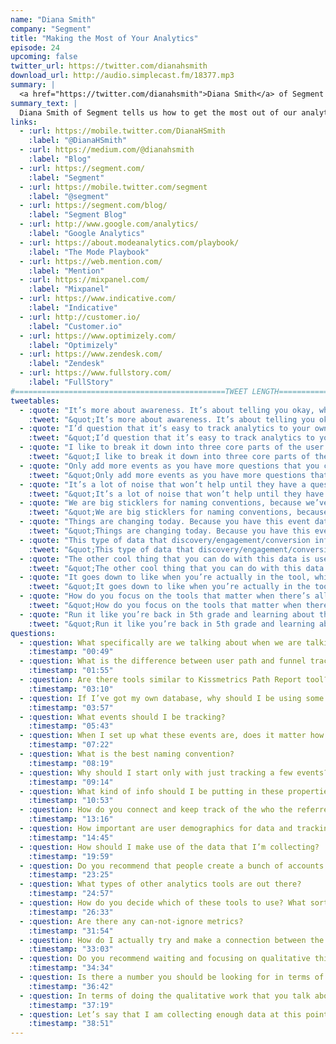 ```yaml
---
name: "Diana Smith"
company: "Segment"
title: "Making the Most of Your Analytics"
episode: 24
upcoming: false
twitter_url: https://twitter.com/dianahsmith
download_url: http://audio.simplecast.fm/18377.mp3
summary: |
  <a href="https://twitter.com/dianahsmith">Diana Smith</a> of Segment tells us how to get the most out of our analytics tools. In the pursuit of trying to be data-driven, we have been conditioned to track everything. Diana tells us why this can be dangerous if we want to draw useful insights from our data.
summary_text: |
  Diana Smith of Segment tells us how to get the most out of our analytics tools. In the pursuit of trying to be data-driven, we have been conditioned to track everything. Diana tells us why this can be dangerous if we want to draw actionable insights from our data.
links:
  - :url: https://mobile.twitter.com/DianaHSmith 
    :label: "@DianaHSmith"
  - :url: https://medium.com/@dianahsmith
    :label: "Blog"
  - :url: https://segment.com/
    :label: "Segment"
  - :url: https://mobile.twitter.com/segment
    :label: "@segment"
  - :url: https://segment.com/blog/
    :label: "Segment Blog"
  - :url: http://www.google.com/analytics/
    :label: "Google Analytics"
  - :url: https://about.modeanalytics.com/playbook/
    :label: "The Mode Playbook"
  - :url: https://web.mention.com/
    :label: "Mention"
  - :url: https://mixpanel.com/
    :label: "Mixpanel"
  - :url: https://www.indicative.com/
    :label: "Indicative"
  - :url: http://customer.io/
    :label: "Customer.io"
  - :url: https://www.optimizely.com/ 
    :label: "Optimizely"
  - :url: https://www.zendesk.com/
    :label: "Zendesk"
  - :url: https://www.fullstory.com/
    :label: "FullStory"
#===============================================TWEET LENGTH================================================================================|
tweetables:
  - :quote: "It’s more about awareness. It’s about telling you okay, what’s currently going on with my customers."
    :tweet: "&quot;It’s more about awareness. It’s about telling you okay, what’s currently going on with my customers.&quot; @DianaHSmith"
  - :quote: "I’d question that it’s easy to track analytics to your own database."
    :tweet: "&quot;I’d question that it’s easy to track analytics to your own database.&quot; @DianaHSmith"
  - :quote: "I like to break it down into three core parts of the user experience that are important to track."
    :tweet: "&quot;I like to break it down into three core parts of the user experience that are important to track.&quot; @DianaHSmith"
  - :quote: "Only add more events as you have more questions that you can’t answer."
    :tweet: "&quot;Only add more events as you have more questions that you can’t answer.&quot; @DianaHSmith"
  - :quote: "It’s a lot of noise that won’t help until they have a question that it's is actually useful for."
    :tweet: "&quot;It’s a lot of noise that won’t help until they have a question that it's is actually useful for.&quot; @DianaHSmith"
  - :quote: "We are big sticklers for naming conventions, because we’ve seen what happens if you’re not strict."
    :tweet: "&quot;We are big sticklers for naming conventions, because we’ve seen what happens if you’re not strict.&quot; @DianaHSmith"
  - :quote: "Things are changing today. Because you have this event data, it’s easy to make more targeted campaigns."
    :tweet: "&quot;Things are changing today. Because you have this event data, it’s easy to make more targeted campaigns.&quot; @DianaHSmith"
  - :quote: "This type of data that discovery/engagement/conversion information is super useful in a lot of tools."
    :tweet: "&quot;This type of data that discovery/engagement/conversion information is super useful in a lot of tools.&quot; @DianaHSmith"  
  - :quote: "The other cool thing that you can do with this data is use it in e-mail tools."
    :tweet: "&quot;The other cool thing that you can do with this data is use it in e-mail tools.&quot; @DianaHSmith"
  - :quote: "It goes down to like when you’re actually in the tool, which one do you find to be more useful."
    :tweet: "&quot;It goes down to like when you’re actually in the tool, which one do you find to be more useful.&quot; @DianaHSmith"
  - :quote: "How do you focus on the tools that matter when there’s all of this choice?"
    :tweet: "&quot;How do you focus on the tools that matter when there’s all of this choice?&quot; @DianaHSmith"
  - :quote: "Run it like you’re back in 5th grade and learning about the scientific method."
    :tweet: "&quot;Run it like you’re back in 5th grade and learning about the scientific method.&quot; @DianaHSmith"               
questions:
  - :question: What specifically are we talking about when we are talking about analytics in this context?
    :timestamp: "00:49"
  - :question: What is the difference between user path and funnel tracking?
    :timestamp: "01:55"
  - :question: Are there tools similar to Kissmetrics Path Report tool? 
    :timestamp: "03:10"
  - :question: If I’ve got my own database, why should I be using some sort of other analytics tool when I could just easily track events that happen on my database as it is? 
    :timestamp: "03:57"
  - :question: What events should I be tracking? 
    :timestamp: "05:43"
  - :question: When I set up what these events are, does it matter how I name them? 
    :timestamp: "07:22"
  - :question: What is the best naming convention? 
    :timestamp: "08:19"
  - :question: Why should I start only with just tracking a few events? 
    :timestamp: "09:14"
  - :question: What kind of info should I be putting in these properties? 
    :timestamp: "10:53"
  - :question: How do you connect and keep track of the who the referrer is? How does that work? 
    :timestamp: "13:16"
  - :question: How important are user demographics for data and tracking? 
    :timestamp: "14:45"
  - :question: How should I make use of the data that I’m collecting? 
    :timestamp: "19:59"
  - :question: Do you recommend that people create a bunch of accounts on these different sites and then choose one? How do you deal with the paradox of choice? 
    :timestamp: "23:25"
  - :question: What types of other analytics tools are out there? 
    :timestamp: "24:57"
  - :question: How do you decide which of these tools to use? What sort of questions should I be asking around “which one is right for me”? 
    :timestamp: "26:33"
  - :question: Are there any can-not-ignore metrics? 
    :timestamp: "31:54"
  - :question: How do I actually try and make a connection between the action that I’ve taken and the results that I’m seeing? 
    :timestamp: "33:03"
  - :question: Do you recommend waiting and focusing on qualitative things over quantitative? 
    :timestamp: "34:34"                          
  - :question: Is there a number you should be looking for in terms of when things should be statistically significant? 
    :timestamp: "36:42" 
  - :question: In terms of doing the qualitative work that you talk about, and maybe trying to use quantitative data to make it match up with the qualitative data, or at least help … are there any specific strategies that you recommend for going out and getting that qualitative data? 
    :timestamp: "37:19" 
  - :question: Let’s say that I am collecting enough data at this point. Even though I have a baseline for myself and my company, how do I know whether or not that’s a good baseline? 
    :timestamp: "38:51"            
---
```

